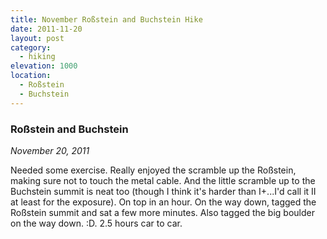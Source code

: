 ```yaml
---
title: November Roßstein and Buchstein Hike
date: 2011-11-20
layout: post
category:
  - hiking
elevation: 1000
location:
  - Roßstein
  - Buchstein
---
```


### Roßstein and Buchstein
<i>November 20, 2011</i>

Needed some exercise. Really enjoyed the scramble up the Roßstein, making sure
not to touch the metal cable. And the little scramble up to the Buchstein
summit is neat too (though I think it's harder than I+...I'd call it II at
least for the exposure). On top in an hour. On the way down, tagged the
Roßstein summit and sat a few more minutes. Also tagged the big boulder on the
way down. :D. 2.5 hours car to car.
